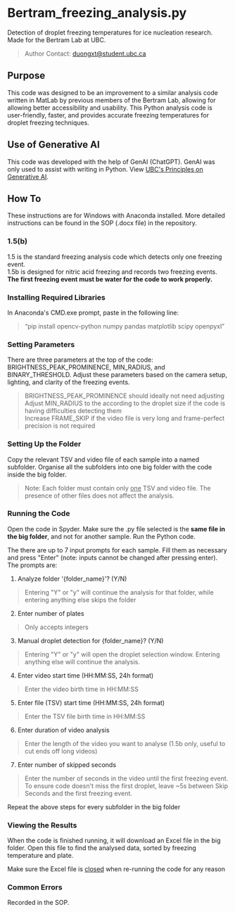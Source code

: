 # Bertram_freezing_analysis.py
Detection of droplet freezing temperatures for ice nucleation research. Made for the Bertram Lab at UBC.
> Author Contact: duongxt@student.ubc.ca

## Purpose
This code was designed to be an improvement to a similar analysis code written in MatLab by previous members of the Bertram Lab, allowing for allowing better accessibility and usability. This Python analysis code is user-friendly, faster, and provides accurate freezing temperatures for droplet freezing techniques.

## Use of Generative AI
This code was developed with the help of GenAI (ChatGPT). GenAI was only used to assist with writing in Python. View [UBC's Principles on Generative AI](https://genai.ubc.ca/guidance/principles/).

## How To
These instructions are for Windows with Anaconda installed. More detailed instructions can be found in the SOP (.docx file) in the repository.

### 1.5(b)
1.5 is the standard freezing analysis code which detects only one freezing event.\
1.5b is designed for nitric acid freezing and records two freezing events. **The first freezing event must be water for the code to work properly.**

### Installing Required Libraries
In Anaconda's CMD.exe prompt, paste in the following line:
> “pip install opencv-python numpy pandas matplotlib scipy openpyxl”

### Setting Parameters
There are three parameters at the top of the code: BRIGHTNESS_PEAK_PROMINENCE, MIN_RADIUS, and BINARY_THRESHOLD. Adjust these parameters based on the camera setup, lighting, and clarity of the freezing events.
> BRIGHTNESS_PEAK_PROMINENCE should ideally not need adjusting\
> Adjust MIN_RADIUS to the according to the droplet size if the code is having difficulties detecting them\
> Increase FRAME_SKIP if the video file is very long and frame-perfect precision is not required

### Setting Up the Folder
Copy the relevant TSV and video file of each sample into a named subfolder. Organise all the subfolders into one big folder with the code inside the big folder.
> Note: Each folder must contain only <ins>one</ins> TSV and video file. The presence of other files does not affect the analysis.

### Running the Code
Open the code in Spyder. Make sure the .py file selected is the __same file in the big folder__, and not for another sample. Run the Python code.

The there are up to 7 input prompts for each sample. Fill them as necessary and press "Enter" (note: inputs cannot be changed after pressing enter). The prompts are:
1. Analyze folder '{folder_name}'? (Y/N)
> Entering "Y" or "y" will continue the analysis for that folder, while entering anything else skips the folder
2. Enter number of plates
> Only accepts integers
3. Manual droplet detection for {folder_name}? (Y/N)
> Entering "Y" or "y" will open the droplet selection window. Entering anything else will continue the analysis.
4. Enter video start time (HH:MM:SS, 24h format)
> Enter the video birth time in HH:MM:SS
5. Enter file (TSV) start time (HH:MM:SS, 24h format)
> Enter the TSV file birth time in HH:MM:SS
6. Enter duration of video analysis
> Enter the length of the video you want to analyse (1.5b only, useful to cut ends off long videos)
7. Enter number of skipped seconds
> Enter the number of seconds in the video until the first freezing event. To ensure code doesn't miss the first droplet, leave ~5s between Skip Seconds and the first freezing event.

Repeat the above steps for every subfolder in the big folder

### Viewing the Results
When the code is finished running, it will download an Excel file in the big folder. Open this file to find the analysed data, sorted by freezing temperature and plate.

Make sure the Excel file is <ins>closed</ins> when re-running the code for any reason

### Common Errors
Recorded in the SOP.
